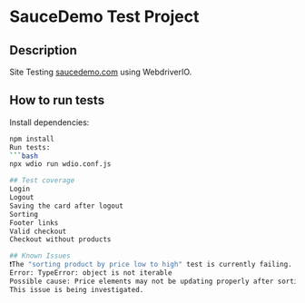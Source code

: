 # SauceDemo Test Project

## Description
Site Testing [saucedemo.com](https://www.saucedemo.com) using WebdriverIO.

## How to run tests
Install dependencies: 
```bash
npm install
Run tests: 
```bash
npx wdio run wdio.conf.js

## Test coverage
Login
Logout
Saving the card after logout
Sorting
Footer links
Valid checkout
Checkout without products

## Known Issues
❗️The "sorting product by price low to high" test is currently failing.
Error: TypeError: object is not iterable
Possible cause: Price elements may not be updating properly after sorting.
This issue is being investigated.

